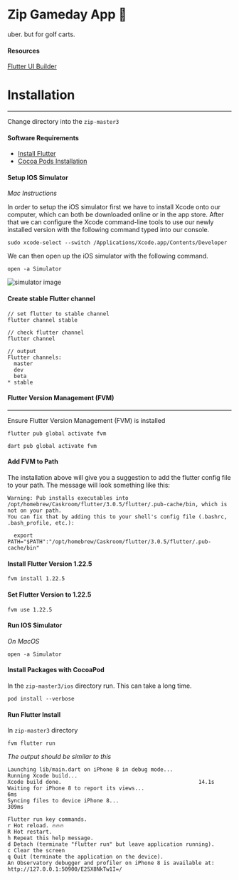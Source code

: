 # Zip Gameday App 🚗

uber. but for golf carts.
#### Resources

[Flutter UI Builder](https://www.dhiwise.com/flutter)

# Installation
---

Change directory into the `zip-master3`

#### Software Requirements
- [Install Flutter](https://docs.flutter.dev/get-started/install)
- [Cocoa Pods Installation](https://guides.cocoapods.org/using/getting-started.html#installation)

#### Setup IOS Simulator

*Mac Instructions*

In order to setup the iOS simulator first we have to install Xcode onto our computer, which can both be downloaded online or in the app store. After that we can configure the Xcode command-line tools to use our newly installed version with the following command typed into our console.

`sudo xcode-select --switch /Applications/Xcode.app/Contents/Developer`

We can then open up the iOS simulator with the following command.

`open -a Simulator`

![simulator image](https://miro.medium.com/max/320/1*Q34htDxYW43DeC6d6W7mNg.gif)

#### Create stable Flutter channel

```
// set flutter to stable channel
flutter channel stable

// check flutter channel
flutter channel

// output
Flutter channels:
  master
  dev
  beta
* stable
```

#### Flutter Version Management (FVM)
---
Ensure Flutter Version Management (FVM) is installed

`flutter pub global activate fvm`

`dart pub global activate fvm`
#### Add FVM to Path

The installation above will give you a suggestion to add the flutter config file to your path. The message will look something like this:

```
Warning: Pub installs executables into /opt/homebrew/Caskroom/flutter/3.0.5/flutter/.pub-cache/bin, which is not on your path.
You can fix that by adding this to your shell's config file (.bashrc, .bash_profile, etc.):

  export PATH="$PATH":"/opt/homebrew/Caskroom/flutter/3.0.5/flutter/.pub-cache/bin"
```

#### Install Flutter Version 1.22.5
`fvm install 1.22.5`

#### Set Flutter Version to 1.22.5

`fvm use 1.22.5`

#### Run IOS Simulator
*On MacOS*

`open -a Simulator`

#### Install Packages with CocoaPod
In the `zip-master3/ios` directory run. This can take a long time.

`pod install --verbose`
#### Run Flutter Install

In `zip-master3` directory

`fvm flutter run`

*The output should be similar to this*

```
Launching lib/main.dart on iPhone 8 in debug mode...
Running Xcode build...                                          
Xcode build done.                                           14.1s
Waiting for iPhone 8 to report its views...                          6ms
Syncing files to device iPhone 8...                                309ms

Flutter run key commands.
r Hot reload. 🔥🔥🔥
R Hot restart.
h Repeat this help message.
d Detach (terminate "flutter run" but leave application running).
c Clear the screen
q Quit (terminate the application on the device).
An Observatory debugger and profiler on iPhone 8 is available at: http://127.0.0.1:50900/E25X8NkTw1I=/
```